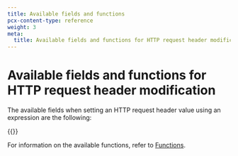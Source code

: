 ```yaml
---
title: Available fields and functions
pcx-content-type: reference
weight: 3
meta:
  title: Available fields and functions for HTTP request header modification
---
```


# Available fields and functions for HTTP request header modification

The available fields when setting an HTTP request header value using an expression are the following:

{{<render file="transform/_header-modification-fields.md">}}

For information on the available functions, refer to [Functions](/ruleset-engine/rules-language/functions).
